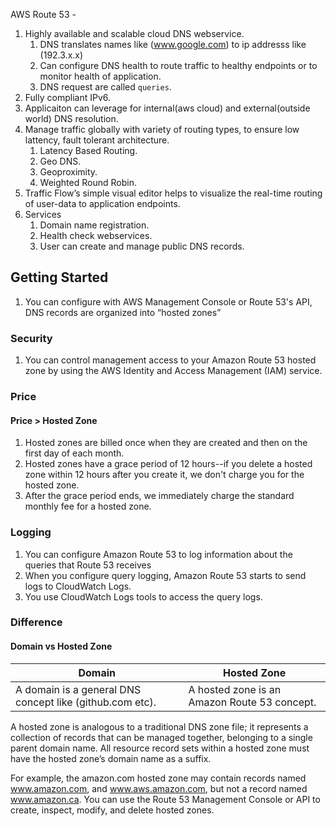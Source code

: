 
AWS Route 53 - 

1. Highly available and scalable cloud DNS webservice.
    1. DNS translates names like (www.google.com) to ip addresss like (192.3.x.x)
    2. Can configure DNS health to route traffic to healthy endpoints or to monitor health of application.
    3. DNS request are called `queries`.
2. Fully compliant IPv6.
3. Applicaiton can leverage for internal(aws cloud) and external(outside world) DNS resolution.
4. Manage traffic globally with variety of routing types, to ensure low lattency, fault tolerant architecture.
    1.  Latency Based Routing.
    2.  Geo DNS.
    3.  Geoproximity.
    4.  Weighted Round Robin.
5. Traffic Flow’s simple visual editor helps to visualize the real-time routing of user-data to application endpoints.
6.  Services
    1.  Domain name registration.
    2.  Health check webservices.
    3.  User can create and manage public DNS records.
    

## Getting Started

1.  You can configure with AWS Management Console or Route 53's API, DNS records are organized into “hosted zones”


### Security
1.  You can control management access to your Amazon Route 53 hosted zone by using the AWS Identity and Access Management (IAM) service.

### Price

#### Price > Hosted Zone
1. Hosted zones are billed once when they are created and then on the first day of each month.
2. Hosted zones have a grace period of 12 hours--if you delete a hosted zone within 12 hours after you create it, we don't charge you for the hosted zone.
3. After the grace period ends, we immediately charge the standard monthly fee for a hosted zone.

### Logging
1. You can configure Amazon Route 53 to log information about the queries that Route 53 receives
2. When you configure query logging, Amazon Route 53 starts to send logs to CloudWatch Logs.
3. You use CloudWatch Logs tools to access the query logs.

### Difference

#### Domain vs Hosted Zone

Domain  | Hosted Zone
------------- | -------------
 A domain is a general DNS concept like (github.com etc).  |  A hosted zone is an Amazon Route 53 concept.

A hosted zone is analogous to a traditional DNS zone file; it represents a collection of records that can be managed together, belonging to a single parent domain name. All resource record sets within a hosted zone must have the hosted zone’s domain name as a suffix.

For example, the amazon.com hosted zone may contain records named www.amazon.com, and www.aws.amazon.com, but not a record named www.amazon.ca. You can use the Route 53 Management Console or API to create, inspect, modify, and delete hosted zones.
